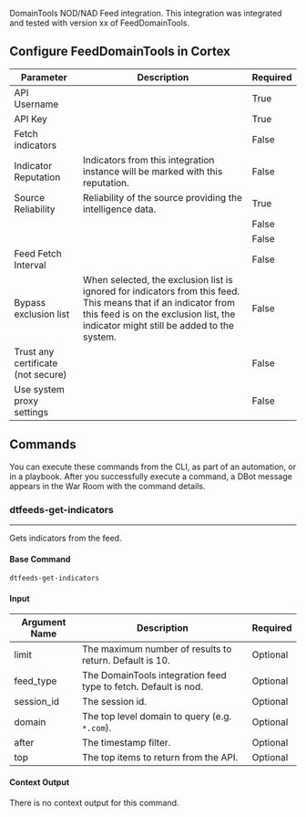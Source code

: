 DomainTools NOD/NAD Feed integration.
This integration was integrated and tested with version xx of FeedDomainTools.

## Configure FeedDomainTools in Cortex


| **Parameter** | **Description** | **Required** |
| --- | --- | --- |
| API Username |  | True |
| API Key |  | True |
| Fetch indicators |  | False |
| Indicator Reputation | Indicators from this integration instance will be marked with this reputation. | False |
| Source Reliability | Reliability of the source providing the intelligence data. | True |
|  |  | False |
|  |  | False |
| Feed Fetch Interval |  | False |
| Bypass exclusion list | When selected, the exclusion list is ignored for indicators from this feed. This means that if an indicator from this feed is on the exclusion list, the indicator might still be added to the system. | False |
| Trust any certificate (not secure) |  | False |
| Use system proxy settings |  | False |

## Commands

You can execute these commands from the CLI, as part of an automation, or in a playbook.
After you successfully execute a command, a DBot message appears in the War Room with the command details.

### dtfeeds-get-indicators

***
Gets indicators from the feed.

#### Base Command

`dtfeeds-get-indicators`

#### Input

| **Argument Name** | **Description** | **Required** |
| --- | --- | --- |
| limit | The maximum number of results to return. Default is 10. | Optional | 
| feed_type | The DomainTools integration feed type to fetch. Default is nod. | Optional | 
| session_id | The session id. | Optional | 
| domain | The top level domain to query (e.g. `*.com`). | Optional | 
| after | The timestamp filter. | Optional | 
| top | The top items to return from the API. | Optional | 

#### Context Output

There is no context output for this command.
